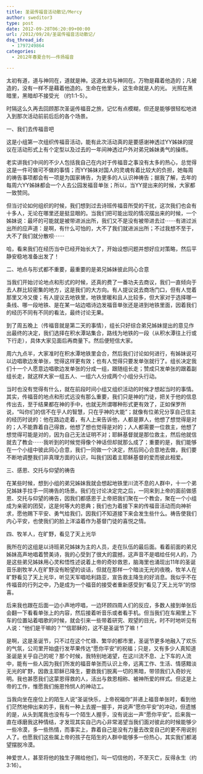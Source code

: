 ```yaml
---
title: 圣诞传福音活动散记/Mercy
author: sweditor3
type: post
date: 2012-09-28T06:20:09+00:00
url: /2012/09/28/圣诞传福音活动散记/
dsq_thread_id:
  - 1797249864
categories:
  - 2012年春夏合刊——传扬福音

---
```

太初有道，道与神同在，道就是神。这道太初与神同在。万物是藉着他造的；凡被造的，没有一样不是藉着他造的。生命在他里头，这生命就是人的光。 光照在黑暗里，黑暗却不接受光 （约1:1-5）。
  
时隔这么久再去回顾那次圣诞传福音之旅，记忆有点模糊，但还是能够很轻松地进入到那次活动前前后后的各个场景。

一、我们去传福音吧

这是小组第一次组织传福音活动，能有此次活动真的是要感谢神透过YY姊妹的提议在活动形式上有个定型以及过去的一年间神透过户外对弟兄姊妹勇气的操练。
  
老实讲我们中间的不少人包括我自己在内对于传福音之事没有太多的热心，总觉得这是一件可做可不做的事情；而YY姊妹对国人的灵魂有着比较大的负担，她每周的祷告事项都会有一项是为国家祷告，为更多的人认识神祷告；据我了解，去年的每周六YY姊妹都会一个人去公园发福音单张；所以，当YY提出来的时候，大家都一致赞同。
  
但当讨论如何组织的时候，我们想到过去诗班传福音所受的干扰，这次我们也会有十多人，无论在哪里还是挺显眼的。当我们把可能出现的情况摆出来的时候，一个姊妹说：最坏的可能就是被带进派出所，我们又不是没有被带进去过⋯⋯有进过派出所的应声道：是啊，有什么可怕的，大不了我们就进派出所；不过我想不至于，大不了我们就分散呗⋯⋯
  
哈，看来我们在经历当中已经开始长大了，开始设想问题并想好应对策略，然后平静安稳地准备出发了！

二、地点与形式都不重要，最重要的是弟兄姊妹彼此同心合意

当我们开始讨论地点和形式的时候，还真的费了一番功夫去商议，我们一直倾向于去人群比较密集的地方，这是我们的大方向。有人提议说去商场门口，但有人觉着那里又冷又傻；有人提议去地铁里，地铁里暖和且人比较多，但大家对于选择哪一条线、哪一段地铁、是在某一站边唱诗边发福音单张还是进到地铁里面，因着我们的经历不同有不同的看法，最终讨论无果。
  
到了周五晚上（传福音就是第二天的事情），组长只好综合弟兄姊妹提出的意见作出最终的决定，我们选择在积水潭站集合，路线为地铁的一段（从积水潭往上行或下行走），具体大家见面后再商量下。然后便短信大家。
  
周六九点半，大家准时在积水潭地铁里会合，然后我们讨论如何进行，有姊妹说可以边唱歌边发单张，觉得这样更有效；也有人觉得只要发单张就行了。组长决定我们十一个人愿意边唱歌边发单张的分成一组，跟随组长走；赞成只发单张的跟着副组长走，就这样大家一组五人、一组六人分成两个小组分头行动。
  
当时也没有觉得有什么，就在前段时间小组又组织活动的时候才想起当时的事情。其实，传福音的地点和形式远没有那么重要，我们只是神的门徒，把关于他的信息传出去，至于结果都在神的手中，也就无所谓哪种形式更有效了，正如保罗所说，“叫你们的信不在乎人的智慧，只在乎神的大能”；就像有位弟兄分享自己信主的经历时说的：他在路边走着，有人上来告诉他，人都是罪人，他想了想觉得是对的；人不能靠着自己得救，他想了想也觉得是对的；人人都需要一位救主，他想了想觉得可能是对的，因为自己无法证明不对；耶稣基督就是那位救主，然后他就信就去了教会⋯⋯我听到的时候觉得像个神话但却就那么成了；重要的是，我们能够在一个小组中彼此同心合意，我们一同做一个决定，然后同心合意地去做，我们要不断地调整我们非真理方面的认识，叫我们因着主耶稣基督的爱而彼此相爱。

三、感恩、交托与仰望的祷告

在某些时候，想到小组的弟兄姊妹我就会想起地铁里川流不息的人群中，十一个弟兄姊妹手拉手一同祷告的场景。我们在讨论决定完之后，一同来到上帝的面前做感恩、交托与仰望的祷告，因我们都感恩于上帝把我们聚在一个教会，聚在一个小组成为亲密的团契，这是何等大的恩典；我们也为着接下来的传福音活动而向神祈求，愿他赐下平安、勇气给我们，因我们不知道接下来会发生些什么。祷告使我们内心平安，也使我们的脸上洋溢着作为基督门徒的喜悦之情。

四、牧羊人，在旷野，看见了天上光华

我所在的这组是以诗班弟兄姊妹为主的人员，走在队伍的最后面。看着前面的弟兄姊妹高声地唱着赞美诗，我的心受到了很大的震撼，这声音不是唱给任何人的，乃是这些弟兄姊妹用心灵和悟性述说着上帝的奇妙救恩，脑海里也涌现出11年的圣诞音乐剧牧羊人在旷野没有盼望的谈话，但就在那样一个暗淡无光的夜晚，牧羊人在旷野看见了天上光华，听见天军唱哈利路亚，宣告救主降生的好消息。我似乎不在传福音的行列之中，乃是成为一个福音的接受者重新感受到“看见了天上光华”的惊喜。
  
后来我也跟在后面一边小声地哼唱，一边环顾四周人们的反应，多数人接到单张后会翻一下看看单张上的内容，然后接着听音乐或者看手机。但当我们在车厢里上下车的位置站着唱歌的时候，就会引来一些带着研究、观望的目光，时不时地听见有人说：“他们是干嘛的？”“信耶稣的，这不是圣诞节了嘛！”
  
是啊，这是圣诞节，只不过在这个忙碌、繁华的都市里，圣诞节更多地融入了欢乐的气氛，公司里开始盛行发苹果传达“愿你平安”的祝福；只是，又有多少人真知道圣诞是关乎自己的呢？那个时候，我特别地渴望，在这川流不息、上下车的人流中，能有一些人因为我们所发的福音单张而认识上帝，远离工作、生活、情感黯淡无光的旷野，因救主耶稣已降生，要救我们脱离一切的黑暗，带领我们入奇妙光明。我也甚愿我们这蒙恩得救的人，活出与救恩相称、被神所爱的样式。但这是上帝的工作，惟愿我们施恩怜悯人的神动工。
  
当我向坐在座位上的陌生人说“圣诞快乐，上帝祝福你”并递上福音单张时，看到他们茫然地伸出来的手，我有一种上去握一握手，并说声“愿你平安”的冲动，但遗憾的是，从头到尾我也没有与一个陌生人握手，没有说出一声“愿你平安”。后来我一直在琢磨我这种情结，才发现其实自己内心非常渴望当我们面对彼此的时候能够少一些冷漠，多一些热情，而事实上，靠着自己是没有力量去改变自己的更不用说别人了。也愿我们这些属上帝的孩子在陌生的人群中能够多一份热心，其实我们都渴望摆脱冷漠。
  
神爱世人，甚至将他的独生子赐给他们，叫一切信他的，不至灭亡，反得永生（约3:16）。